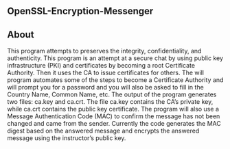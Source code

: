 ## OpenSSL-Encryption-Messenger 
  
## About 
This program attempts to preserves the integrity, confidentiality, and authenticity. 
This program is an attempt at a secure chat by using public key infrastructure (PKI) and certificates by becoming a root Certificate Authority. Then it uses the CA to issue certificates for others. 
The will program automates some of the steps to become a Certificate Authority and will prompt you for a password and you will also be asked to fill in the Country Name, Common Name, etc. 
The output of the program generates two files: ca.key and ca.crt. The file ca.key contains the CA’s private key, while ca.crt contains the public key certificate. 
The program will also use a Message Authentication Code (MAC) to confirm the message has not been changed and came from the sender. 
Currently the code generates the MAC digest based on the answered message and encrypts the answered message using the instructor’s public key. 
 
